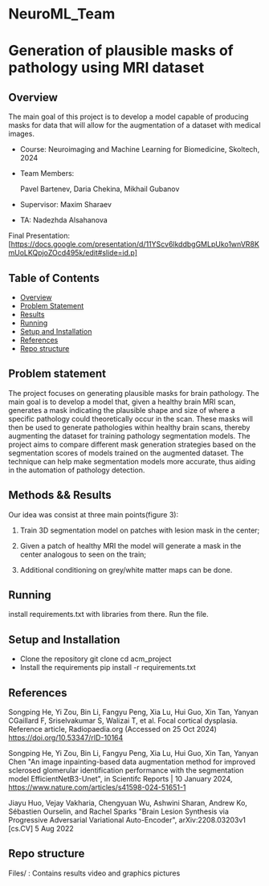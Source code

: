 # NeuroML_Team

# Generation of plausible masks of pathology using MRI dataset

## Overview
The main goal of this project is to develop a model capable of producing masks for data that will allow for the augmentation of a dataset with medical images.

- Course: Neuroimaging and Machine Learning for Biomedicine, Skoltech, 2024

- Team Members:

    Pavel Bartenev,
    Daria Chekina,
    Mikhail Gubanov

- Supervisor:
    Maxim Sharaev

- TA:
    Nadezhda Alsahanova

Final Presentation: 
[https://docs.google.com/presentation/d/11YScv6lkddbgGMLpUko1wnVR8KmUoLKQpjoZOcd495k/edit#slide=id.p]

## Table of Contents
- [Overview](#overview)
- [Problem Statement](#problem-statement)
- [Results](#results)
- [Running](#running)
- [Setup and Installation](#setup-and-installation)
- [References](#references)
- [Repo structure](#Repo-structure)
  
## Problem statement
The project focuses on generating plausible masks for brain pathology. The main goal is to develop a model that, given a healthy brain MRI scan, generates a mask indicating the plausible shape and size of where a specific pathology could theoretically occur in the scan. These masks will then be used to generate pathologies within healthy brain scans, thereby augmenting the dataset for training pathology segmentation models. The project aims to compare different mask generation strategies based on the segmentation scores of models trained on the augmented dataset. The technique can help make segmentation models more accurate, thus aiding in the automation of pathology detection.

## Methods && Results 
Our idea was consist at three main points(figure 3):
1. Train 3D segmentation model on patches with lesion mask in the center;

2. Given a patch of healthy MRI the model will generate a mask in the center analogous to seen on the train;

3. Additional conditioning on grey/white matter maps can be done.

## Running
install requirements.txt with libraries from there. Run the file.
## Setup and Installation

- Clone the repository
git clone 
cd acm_project
- Install the requirements
pip install -r requirements.txt
## References

Songping He, Yi Zou, Bin Li, Fangyu Peng, Xia Lu, Hui Guo, Xin Tan, Yanyan CGaillard F, Sriselvakumar S, Walizai T, et al. Focal cortical dysplasia. Reference article, Radiopaedia.org (Accessed on 25 Oct 2024) https://doi.org/10.53347/rID-10164

Songping He, Yi Zou, Bin Li, Fangyu Peng, Xia Lu, Hui Guo, Xin Tan, Yanyan Chen "An image inpainting-based data augmentation method for improved sclerosed glomerular identification performance with the segmentation model EfficientNetB3-Unet", in Scientifc Reports | 10 January 2024, https://www.nature.com/articles/s41598-024-51651-1

Jiayu Huo, Vejay Vakharia, Chengyuan Wu, Ashwini Sharan, Andrew Ko, Sébastien Ourselin, and Rachel Sparks "Brain Lesion Synthesis via Progressive Adversarial Variational Auto-Encoder", arXiv:2208.03203v1 [cs.CV] 5 Aug 2022

## Repo structure


Files/ : Contains results video and graphics pictures

